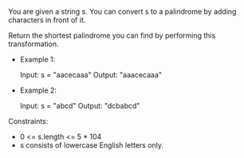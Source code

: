You are given a string s. You can convert s to a palindrome by adding characters in front of it.

Return the shortest palindrome you can find by performing this transformation.

- Example 1:

  Input: s = "aacecaaa"
  Output: "aaacecaaa"

- Example 2:

  Input: s = "abcd"
  Output: "dcbabcd"

Constraints:

- 0 <= s.length <= 5 * 104
- s consists of lowercase English letters only.

